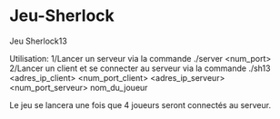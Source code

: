 # Jeu-Sherlock
Jeu Sherlock13 

Utilisation:
1/Lancer un serveur via la commande ./server <num_port>
2/Lancer un client et se connecter au serveur via la commande ./sh13 <adres_ip_client> <num_port_client> <adres_ip_serveur> <num_port_serveur> nom_du_joueur

Le jeu se lancera une fois que 4 joueurs seront connectés au serveur.

